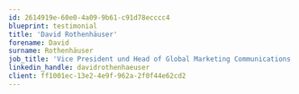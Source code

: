 ```yaml
---
id: 2614919e-60e0-4a09-9b61-c91d78ecccc4
blueprint: testimonial
title: 'David Rothenhäuser'
forename: David
surname: Rothenhäuser
job_title: 'Vice President und Head of Global Marketing Communications'
linkedin_handle: davidrothenhaeuser
client: ff1001ec-13e2-4e9f-962a-2f0f44e62cd2
---
```

